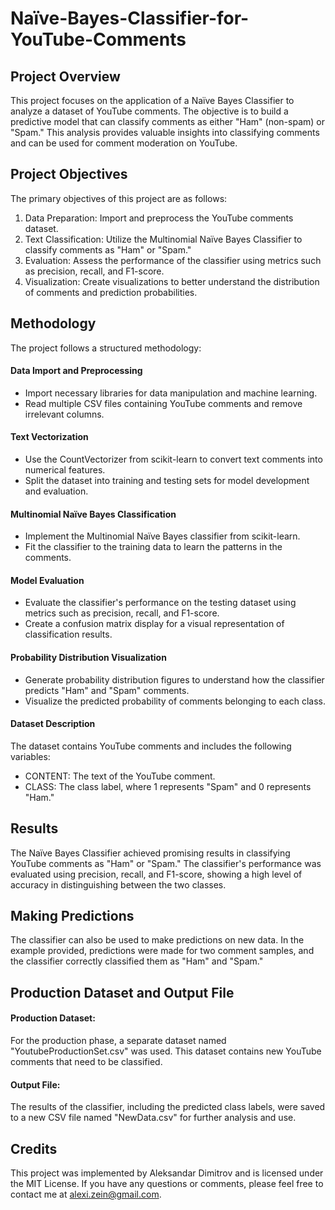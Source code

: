 # Naïve-Bayes-Classifier-for-YouTube-Comments

## Project Overview
This project focuses on the application of a Naïve Bayes Classifier to analyze a dataset of YouTube comments. The objective is to build a predictive model that can classify comments as either "Ham" (non-spam) or "Spam." This analysis provides valuable insights into classifying comments and can be used for comment moderation on YouTube.

## Project Objectives
The primary objectives of this project are as follows:

1. Data Preparation: Import and preprocess the YouTube comments dataset.
2. Text Classification: Utilize the Multinomial Naïve Bayes Classifier to classify comments as "Ham" or "Spam."
3. Evaluation: Assess the performance of the classifier using metrics such as precision, recall, and F1-score.
4. Visualization: Create visualizations to better understand the distribution of comments and prediction probabilities.

## Methodology
The project follows a structured methodology:

#### Data Import and Preprocessing
- Import necessary libraries for data manipulation and machine learning.
- Read multiple CSV files containing YouTube comments and remove irrelevant columns.
  
#### Text Vectorization
- Use the CountVectorizer from scikit-learn to convert text comments into numerical features.
- Split the dataset into training and testing sets for model development and evaluation.

#### Multinomial Naïve Bayes Classification
- Implement the Multinomial Naïve Bayes classifier from scikit-learn.
- Fit the classifier to the training data to learn the patterns in the comments.

#### Model Evaluation
- Evaluate the classifier's performance on the testing dataset using metrics such as precision, recall, and F1-score.
- Create a confusion matrix display for a visual representation of classification results.

#### Probability Distribution Visualization
- Generate probability distribution figures to understand how the classifier predicts "Ham" and "Spam" comments.
- Visualize the predicted probability of comments belonging to each class.

#### Dataset Description
The dataset contains YouTube comments and includes the following variables:

- CONTENT: The text of the YouTube comment.
- CLASS: The class label, where 1 represents "Spam" and 0 represents "Ham."

## Results
The Naïve Bayes Classifier achieved promising results in classifying YouTube comments as "Ham" or "Spam." The classifier's performance was evaluated using precision, recall, and F1-score, showing a high level of accuracy in distinguishing between the two classes.

## Making Predictions
The classifier can also be used to make predictions on new data. In the example provided, predictions were made for two comment samples, and the classifier correctly classified them as "Ham" and "Spam."

## Production Dataset and Output File
#### Production Dataset: 
For the production phase, a separate dataset named "YoutubeProductionSet.csv" was used. This dataset contains new YouTube comments that need to be classified. 

#### Output File: 
The results of the classifier, including the predicted class labels, were saved to a new CSV file named "NewData.csv" for further analysis and use.

## Credits
This project was implemented by Aleksandar Dimitrov and is licensed under the MIT License. If you have any questions or comments, please feel free to contact me at alexi.zein@gmail.com.







